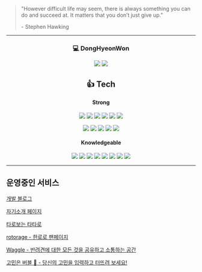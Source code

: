 > "However difficult life may seem, there is always something you can do and succeed at. It matters that you don’t just give up."
>
> \- Stephen Hawking

---
<div align=center>
  
<!-- ![header](https://capsule-render.vercel.app/api?type=waving&color=56879f&height=300&section=header&text=Hellol77&fontSize=90)-->
### :computer: DongHyeonWon


<a href="https://hellol77.tistory.com/"><img src="https://img.shields.io/badge/blog-da3552?style=flat-square&logo=Storyblok&logoColor=white"/></a>
<img src="https://img.shields.io/badge/dhe7700@naver.com-ea4336?style=flat-square&logo=Gmail&logoColor=white"/>


<!--  <img src="https://img.shields.io/badge/blog-3DDC84?style=flat-square&logo=Storyblok&logoColor=white"/> -->




## :+1: Tech
#### Strong
<img src="https://img.shields.io/badge/Javascript-F7DF1E?style=flat-square&logo=JavaScript&logoColor=white"/></a>
<img src="https://img.shields.io/badge/Html-f85a2b?style=flat-square&logo=HTML5&logoColor=white"/></a>
<img src="https://img.shields.io/badge/CSS-1376e7?style=flat-square&logo=CSS3&logoColor=white"/></a>
<img src="https://img.shields.io/badge/React-6aeefc?style=flat-square&logo=React&logoColor=white"/></a>
<img src="https://img.shields.io/badge/TypeScript-3178C6?logo=TypeScript&logoColor=FFF&style=flat-square"/></a>
<img src="https://img.shields.io/badge/Next.js-000000?style=flat-square&logo=Next.js&logoColor=white"/>

<img src="https://img.shields.io/badge/Tailwind CSS-06B6D4?style=flat-square&logo=Tailwind CSS&logoColor=white"/>
<img src="https://img.shields.io/badge/styled components-DB7093?style=flat-square&logo=styled-components&logoColor=white"/>
<img src="https://img.shields.io/badge/Sass-CC6699?style=flat-square&logo=Sass&logoColor=white"/>
<img src="https://img.shields.io/badge/jQuery-0769AD?style=flat-square&logo=jQuery&logoColor=white"/>
<img src="https://img.shields.io/badge/Bootstrap-7952B3?style=flat-square&logo=bootstrap&logoColor=white"/>


#### Knowledgeable
<img src="https://img.shields.io/badge/Python-3766AB?style=flat-square&logo=Python&logoColor=white"/></a>
<img src="https://img.shields.io/badge/MongoDB-47A248?style=flat-square&logo=MongoDB&logoColor=white"/></a>
<img src="https://img.shields.io/badge/firebase-FFCA28?style=flat-square&logo=Firebase&logoColor=white"/></a>
<img src="https://img.shields.io/badge/PHP-777bb4?style=flat-square&logo=PHP&logoColor=white"/></a>
<img src="https://img.shields.io/badge/React Native-61DAFB?style=flat-square&logo=React&logoColor=black"/>
<img src="https://img.shields.io/badge/django-092E20?style=flat-square&logo=django&logoColor=white"/>
<img src="https://img.shields.io/badge/Amazon AWS-232F3E?style=flat-square&logo=amazonaws&logoColor=white"/>
<img src="https://img.shields.io/badge/C-A8B9CC?style=flat-square&logo=C&logoColor=white"/>

</div>

---

## 운영중인 서비스
<a href="https://www.hellol.site/" target="_blank">개발 블로그</a>

<a href="https://introduce-myself-eight.vercel.app/" target="_blank">자기소개 페이지</a>

<a href="https://tataro.net" target="_blank">타로보는 타타로</a>

<a href="https://www.rotorage.site/" target="_blank">rotorage - 한로로 팬페이지</a>

<a href="https://waggle-pet.com/" target="_blank">Waggle - 반려견에 대한 모든 것을 공유하고 소통하는 공간</a>

<a href="https://worry-is-bubble.com/" target="_blank">고민은 버블 🫧 - 당신의 고민을 입력하고 터뜨려 보세요!</a>
<!-- 
#### ETC
  <img src="https://img.shields.io/badge/Git-F05032?style=flat-square&logo=git&logoColor=white"/> -->

<!-- ![Hellol77's github stats](https://github-readme-stats.vercel.app/api?username=Hellol77&show_icons=true&theme=graywhite) -->
  
<!--   [![Hellol77's github stats](https://github-readme-stats.vercel.app/api/top-langs/?username=Hellol77&show_icons=true&hide_border=true&title_color=004386&icon_color=004386&layout=compact)](https://github.com/Hellol77) -->


